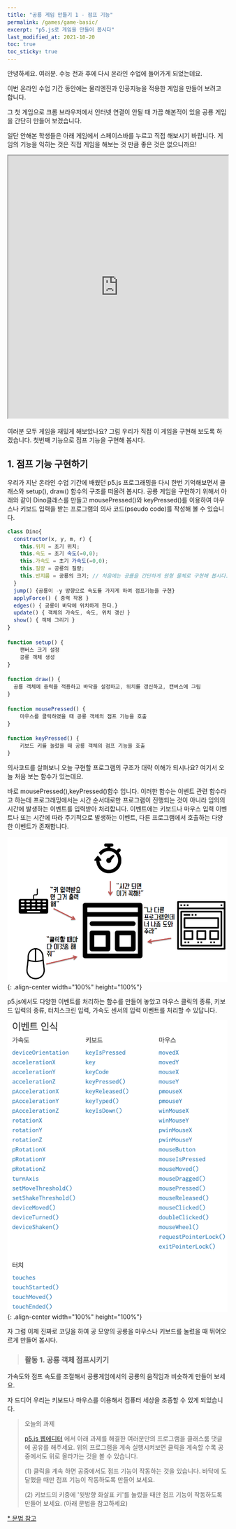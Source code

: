 ```yaml
---
title: "공룡 게임 만들기 1 - 점프 기능"
permalink: /games/game-basic/
excerpt: "p5.js로 게임을 만들어 봅시다"
last_modified_at: 2021-10-20
toc: true
toc_sticky: true
---
```


안녕하세요. 여러분. 수능 전과 후에 다시 온라인 수업에 들어가게 되었는데요.

이번 온라인 수업 기간 동안에는 물리엔진과 인공지능을 적용한 게임을 만들어 보려고 합니다.

그 첫 게임으로 크롬 브라우저에서 인터넷 연결이 안될 때 가끔 해본적이 있을 공룡 게임을 간단히 만들어 보겠습니다. 

일단 안해본 학생들은 아래 게임에서 스페이스바를 누르고 직접 해보시기 바랍니다. 게임의 기능을 익히는 것은 직접 게임을 해보는 것 만큼 좋은 것은 없으니까요! 

<iframe src="https://codepen.io/MysticReborn/embed/rygqao?default-tab=&theme-id=" width="100%" height="600"></iframe>


여러분 모두 게임을 재밌게 해보았나요? 그럼 우리가 직접 이 게임을 구현해 보도록 하겠습니다. 첫번째 기능으로 점프 기능을 구현해 봅시다.

## 1. 점프 기능 구현하기

우리가 지난 온라인 수업 기간에 배웠던 p5.js 프로그래밍을 다시 한번 기억해보면서 클래스와 setup(), draw() 함수의 구조를 떠올려 봅시다. 공룡 게임을 구현하기 위해서 아래와 같이 Dino클래스를 만들고 mousePressed()와 keyPressed()를 이용하여 마우스나 키보드 입력을 받는 프로그램의 의사 코드(pseudo code)를 작성해 볼 수 있습니다.

```javascript
class Dino{
  constructor(x, y, m, r) {
    this.위치 = 초기 위치;
    this.속도 = 초기 속도(=0,0);
    this.가속도 = 초기 가속도(=0,0);
    this.질량 = 공룡의 질량;
    this.반지름 = 공룡의 크기; // 처음에는 공룔을 간단하게 원형 물체로 구현해 봅시다.
  }
  jump() {공룡이 -y 방향으로 속도를 가지게 하여 점프기능을 구현}
  applyForce() { 중력 작용 }
  edges() { 공룡이 바닥에 위치하게 한다.}
  update() { 객체의 가속도, 속도, 위치 갱신 }
  show() { 객체 그리기 }
}

function setup() { 
    캔버스 크기 설정
    공룡 객체 생성 
}

function draw() {
  공룡 객체에 중력을 적용하고 바닥을 설정하고, 위치를 갱신하고, 캔버스에 그림
}

function mousePressed() {
    마우스를 클릭하였을 때 공룡 객체의 점프 기능을 호출
}

function keyPressed() {
    키보드 키를 눌렀을 때 공룡 객체의 점프 기능을 호출
}
```
의사코드를 살펴보니 오늘 구현할 프로그램의 구조가 대략 이해가 되시나요? 여기서 오늘 처음 보는 함수가 있는데요. 

바로 mousePressed(),keyPressed()함수 입니다. 이러한 함수는 이벤트 관련 함수라고 하는데 프로그래밍에서는 시간 순서대로만 프로그램이 진행되는 것이 아니라 임의의 시간에 발생하는 이벤트를 입력받아 처리합니다. 이벤트에는 키보드나 마우스 입력 이벤트나 또는 시간에 따라 주기적으로 발생하는 이벤트, 다른 프로그램에서 호출하는 다양한 이벤트가 존재합니다. 

!["이벤트 호출"](/assets/images/event_driven.png){: .align-center width="100%" height="100%"}


p5.js에서도 다양한 이벤트를 처리하는 함수를 만들어 놓았고 마우스 클릭의 종류, 키보드 입력의 종류, 터치스크린 입력, 가속도 센서의 입력 이벤트를 처리할 수 있답니다.

!["p5.js 이벤트 함수"](/assets/images/p5js_event.png){: .align-center width="100%" height="100%"}

자 그럼 이제 진짜로 코딩을 하여 공 모양의 공룡을 마우스나 키보드를 눌렀을 때 뛰어오르게 만들어 봅시다.

> ### 활동 1. 공룡 객체 점프시키기 

<script src="//toolness.github.io/p5.js-widget/p5-widget.js"></script>
<script type="text/p5" data-height="500" data-p5-version="1.2.0">

class Dino{
  constructor(x, y, m, r) {
    this.pos = createVector(x, y - r);
    this.vel = createVector(0, 0);
    this.acc = createVector(0, 0);
    this.m = m;
    this.r = r;
  }

  jump() {
    this.vel.y = -5; //점프할 때 위로 뛰어오르는 속도
  }
  
  applyForce(force) {
    let f = p5.Vector.div(force, this.m);
    this.acc.add(f);
  }
  
  edge() {
    if (this.pos.y >= height - this.r) {
      this.pos.y = height - this.r;
    }
  }
  
  update() {
    this.vel.add(this.acc);
    this.pos.add(this.vel);
    this.acc.set(0, 0);
  }
  
  show() {
    ellipse(this.pos.x, this.pos.y, this.r * 2, this.r * 2);
  }
}

function setup() {
  createCanvas(100, 100);
  tRex = new Dino(width/2, height, 5, 5);  //바닥 가운데 tRex 객체를 생성
}

function draw() {
  background(220);
  let gravity = createVector(0, 1); //중력가속도를 임의로 설정
  tRex.applyForce(gravity);
  tRex.update();
  tRex.edge();
  tRex.show();
}

function mousePressed() {
  tRex.jump();
}

function keyPressed() {
  tRex.jump();
}
</script>

가속도와 점프 속도를 조절해서 공룡게임에서의 공룡의 움직임과 비슷하게 만들어 보세요. 

자 드디어 우리는 키보드나 마우스를 이용해서 컴퓨터 세상을 조종할 수 있게 되었습니다.

> 오늘의 과제 
> 
> [p5.js 웹에디터](https://editor.p5js.org/) 에서 아래 과제를 해결한 여러분만의 프로그램을 클래스룸 댓글에 공유를 해주세요. 
> 위의 프로그램을 계속 실행시켜보면 클릭을 계속할 수록 공중에서도 위로 올라가는 것을 볼 수 있습니다. 
>
> (1) 클릭을 계속 하면 공중에서도 점프 기능이 작동하는 것을 있습니다. 바닥에 도달했을 때만 점프 기능이 작동하도록 만들어 보세요.
>
> (2) 키보드의 키중에 '윗방향 화살표 키'를 눌렀을 때만 점프 기능이 작동하도록 만들어 보세요. (아래 문법을 참고하세요) 

[* 문법 참고](https://p5js.org/ko/reference/#/p5/keyPressed "ref")